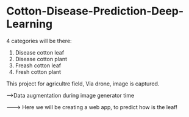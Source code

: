 # Cotton-Disease-Prediction-Deep-Learning

4 categories will be there:
1) Disease cotton leaf
2) Disease cotton plant
3) Freash cotton leaf
4) Fresh cotton plant

This project for agricultre field, Via drone, image is captured.

-->Data augmentation during image generator time

---> Here we will be creating a web app, to predict how is the leaf! 